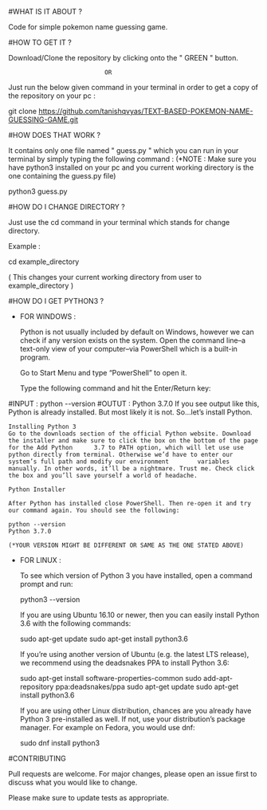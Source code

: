 #WHAT IS IT ABOUT ?

Code for simple pokemon name guessing game.

#HOW TO GET IT ?

Download/Clone the repository by clicking onto the " GREEN " button.
              
                               OR

Just run the below given command in your terminal in order to get a copy of the repository on your pc :

git clone https://github.com/tanishqvyas/TEXT-BASED-POKEMON-NAME-GUESSING-GAME.git

#HOW DOES THAT WORK ?

It contains only one file named " guess.py " which you can run in your terminal by simply typing the following command :
(*NOTE : Make sure you have python3 installed on your pc and you current working directory is the one containing the guess.py file)

python3 guess.py

#HOW DO I CHANGE DIRECTORY ?

Just use the cd command in your terminal which stands for change directory.

Example :

cd example_directory

( This changes your current working directory from user to example_directory )

#HOW DO I GET PYTHON3 ?

- FOR WINDOWS :

	Python is not usually included by default on Windows, however we can check if any version exists on the system. Open the command line–a text-only view of your 		computer–via PowerShell which is a built-in program.

	Go to Start Menu and type “PowerShell” to open it.

	Type the following command and hit the Enter/Return key:

#INPUT :	  python --version
#OUTUT :          Python 3.7.0
	If you see output like this, Python is already installed. But most likely it is not. So…let’s install Python.
	
	Installing Python 3
	Go to the downloads section of the official Python website. Download the installer and make sure to click the box on the bottom of the page for the Add Python 		3.7 to PATH option, which will let use use python directly from terminal. Otherwise we’d have to enter our system’s full path and modify our environment 		variables manually. In other words, it’ll be a nightmare. Trust me. Check click the box and you’ll save yourself a world of headache.

	Python Installer

	After Python has installed close PowerShell. Then re-open it and try our command again. You should see the following:

	python --version
	Python 3.7.0

	(*YOUR VERSION MIGHT BE DIFFERENT OR SAME AS THE ONE STATED ABOVE)

- FOR LINUX : 

	To see which version of Python 3 you have installed, open a command prompt and run:

	python3 --version

	If you are using Ubuntu 16.10 or newer, then you can easily install Python 3.6 with the following commands:

	sudo apt-get update
	sudo apt-get install python3.6
	
	If you’re using another version of Ubuntu (e.g. the latest LTS release), we recommend using the deadsnakes PPA to install Python 3.6:
	
	sudo apt-get install software-properties-common
	sudo add-apt-repository ppa:deadsnakes/ppa
	sudo apt-get update
	sudo apt-get install python3.6
	
	If you are using other Linux distribution, chances are you already have Python 3 pre-installed as well. If not, use your distribution’s package manager. For 		example on Fedora, you would use dnf:
	
	sudo dnf install python3



#CONTRIBUTING

Pull requests are welcome. For major changes, please open an issue first to discuss what you would like to change.

Please make sure to update tests as appropriate.


